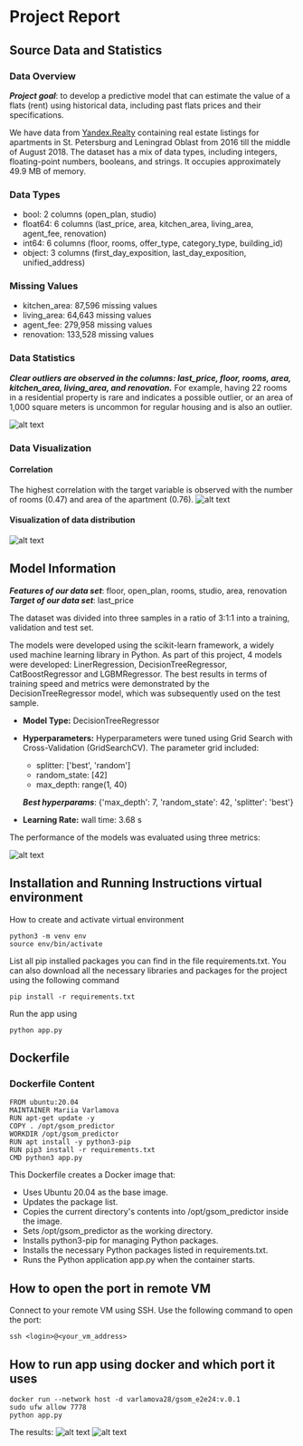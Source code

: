 # Project Report
## Source Data and Statistics

### Data Overview
***Project goal***: to develop a predictive model that can estimate the value of a flats (rent) using historical data, including past flats prices and their specifications.

We have data from [Yandex.Realty](https://realty.yandex.ru) containing real estate listings for apartments in St. Petersburg and Leningrad Oblast from 2016 till the middle of August 2018. The dataset has a mix of data types, including integers, floating-point numbers, booleans, and strings. It occupies approximately 49.9 MB of memory.

### Data Types 
* bool: 2 columns (open_plan, studio)
* float64: 6 columns (last_price, area, kitchen_area, living_area, agent_fee, renovation)
* int64: 6 columns (floor, rooms, offer_type, category_type, building_id)
* object: 3 columns (first_day_exposition, last_day_exposition, unified_address)

### Missing Values
* kitchen_area: 87,596 missing values
* living_area: 64,643 missing values
* agent_fee: 279,958 missing values
* renovation: 133,528 missing values

### Data Statistics
 ***Clear outliers are observed in the columns: last_price, floor, rooms, area, kitchen_area, living_area, and renovation.*** For example, having 22 rooms in a residential property is rare and indicates a possible outlier, or an area of 1,000 square meters is uncommon for regular housing and is also an outlier. 

![alt text](PNG/statistic.PNG) 

### Data Visualization
#### Correlation
The highest correlation with the target variable is observed with the number of rooms (0.47) and area of ​​the apartment (0.76).
![alt text](PNG/Correlation2.PNG) 
#### Visualization of data distribution
![alt text](PNG/hh.PNG)

## Model Information

***Features of our data set***: floor, open_plan, rooms, studio, area, renovation  
***Target of our data set***: last_price

The dataset was divided into three samples in a ratio of 3:1:1 into a training, validation and test set.

The models were developed using the scikit-learn framework, a widely used machine learning library in Python. As part of this project, 4 models were developed: LinerRegression, DecisionTreeRegressor, CatBoostRegressor and LGBMRegressor. The best results in terms of training speed and metrics were demonstrated by the DecisionTreeRegressor model, which was subsequently used on the test sample. 
* **Model Type:** DecisionTreeRegressor
* **Hyperparameters:** Hyperparameters were tuned using Grid Search with Cross-Validation (GridSearchCV). The parameter grid included:

  - splitter: ['best', 'random']
  - random_state: [42]
  - max_depth: range(1, 40)
    
  ***Best hyperparams***: {'max_depth': 7, 'random_state': 42, 'splitter': 'best'}

* **Learning Rate:** wall time: 3.68 s

The performance of the models was evaluated using three metrics:

![alt text](PNG/metrics2.PNG)

## Installation and Running Instructions virtual environment
How to create and activate virtual environment
```
python3 -m venv env
source env/bin/activate 
```
List all pip installed packages you can find in the file requirements.txt. You can also download all the necessary libraries and packages for the project using the following command
```
pip install -r requirements.txt
```
Run the app using 
```
python app.py
```
## Dockerfile

### Dockerfile Content
```
FROM ubuntu:20.04
MAINTAINER Mariia Varlamova
RUN apt-get update -y
COPY . /opt/gsom_predictor
WORKDIR /opt/gsom_predictor
RUN apt install -y python3-pip
RUN pip3 install -r requirements.txt
CMD python3 app.py
```
This Dockerfile creates a Docker image that:

* Uses Ubuntu 20.04 as the base image.
* Updates the package list.
* Copies the current directory's contents into /opt/gsom_predictor inside the image.
* Sets /opt/gsom_predictor as the working directory.
* Installs python3-pip for managing Python packages.
* Installs the necessary Python packages listed in requirements.txt.
* Runs the Python application app.py when the container starts.

## How to open the port in remote VM
Connect to your remote VM using SSH. Use the following command to open the port: 
```
ssh <login>@<your_vm_address>
```
## How to run app using docker and which port it uses
```
docker run --network host -d varlamova28/gsom_e2e24:v.0.1
sudo ufw allow 7778
python app.py
```
The results:
![alt text](PNG/file.PNG)  ![alt text](PNG/file2.PNG)
